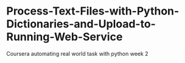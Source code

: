# Process-Text-Files-with-Python-Dictionaries-and-Upload-to-Running-Web-Service
Coursera automating real world task with python week 2
